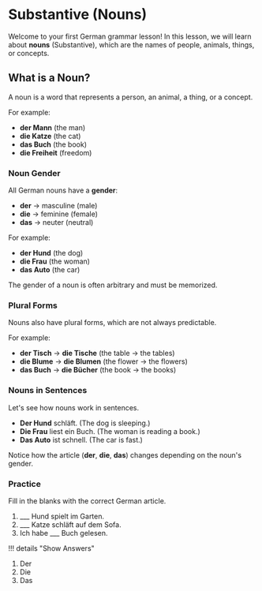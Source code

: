 # Substantive (Nouns)

Welcome to your first German grammar lesson\! In this lesson, we will learn about **nouns** (Substantive), which are the names of people, animals, things, or concepts.

## What is a Noun?

A noun is a word that represents a person, an animal, a thing, or a concept.

For example:

- **der Mann** (the man)
- **die Katze** (the cat)
- **das Buch** (the book)
- **die Freiheit** (freedom)

### Noun Gender

All German nouns have a **gender**:

- **der** → masculine (male)
- **die** → feminine (female)
- **das** → neuter (neutral)

For example:

- **der Hund** (the dog)
- **die Frau** (the woman)
- **das Auto** (the car)

The gender of a noun is often arbitrary and must be memorized.

### Plural Forms

Nouns also have plural forms, which are not always predictable.

For example:

- **der Tisch** → **die Tische** (the table → the tables)
- **die Blume** → **die Blumen** (the flower → the flowers)
- **das Buch** → **die Bücher** (the book → the books)

### Nouns in Sentences

Let's see how nouns work in sentences.

- **Der Hund** schläft. (The dog is sleeping.)
- **Die Frau** liest ein Buch. (The woman is reading a book.)
- **Das Auto** ist schnell. (The car is fast.)

Notice how the article (**der**, **die**, **das**) changes depending on the noun's gender.

### Practice

Fill in the blanks with the correct German article.

1. \_\_\_ Hund spielt im Garten.
2. \_\_\_ Katze schläft auf dem Sofa.
3. Ich habe \_\_\_ Buch gelesen.

!!! details "Show Answers"

1. Der
2. Die
3. Das